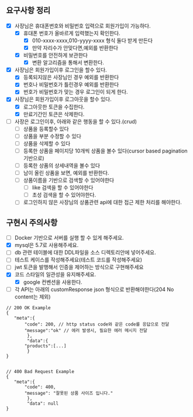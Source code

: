 ## 요구사항 정리

- [x] 사장님은 휴대폰번호와 비밀번호 입력으로 회원가입이 가능하다.
    - [x] 휴대폰 번호가 올바르게 입력했는지 확인한다.
        -[x] 010-xxxx-xxxx,010-yyyy-xxxx 형식 둘다 받게 만든다
        -[x] 만약 자리수가 안맞다면,예외를 반환한다
    -[x] 비밀번호를 안전하게 보관한다
        -[x] 변환 알고리즘을 통해서 변환한다.
-[x] 사장님은 회원가입이후 로그인을 할수 있다.
    -[x] 등록되지않은 사장님인 경우 예외를 반환한다
    -[x] 번호나 비밀번호가 틀린경우 예외를 반환한다
    -[x] 번호가 비밀번호가 맞는 경우 로그인이 되게 한다.
- [x] 사장님은 회원가입이후 로그아웃을 할수 있다.
    -[x] 로그아웃한 토큰을 수집한다.
    -[x] 만료기간인 토큰은 삭제한다.

-[ ] 사장은 로그인이후, 아래와 같은 행동을 할 수 있다.(crud)
    -[ ] 상품을 등록할수 있다
    -[ ] 상품을 부분 수정할 수 있다
    - [ ] 상품을 삭제할 수 있다
    - [ ] 등록한 상품을 페이지당 10개씩 상품을 볼수 있다(cursor based pagination 기반으로)
    -[ ] 등록한 상품의 상세내역을 볼수 있다
    -[ ] 남이 올린 상품을 보면, 예외를 반환한다.
    -[ ] 상품이름을 기반으로 검색할 수 있어야한다
        -[ ] like 검색을 할 수 있어야한다
        -[ ] 초성 검색을 할 수 있어야한다.
    -[ ] 로그인하지 않은 사장님의 상품관련 api에 대한 접근 제한 처리를 해야한다.

## 구현시 주의사항

-[ ] Docker 기반으로 서버를 실행 할 수 있게 해주세요.
-[x] mysql은 5.7로 사용해주세요.
-[ ] db 관련 테이블에 대한 DDL파일을 소스 디렉토리안에 넣어주세요.
-[ ] 테스트 케이스를 작성해주세요(테스트 코드를 작성해주세요)
-[ ] jwt 토큰을 발행해서 인증을 제어하는 방식으로 구현해주세요
-[x] 코드 스타일의 일관성을 유지해주세요.
    -[x] google 컨벤션을 사용한다.
- [ ] 각 API는 아래의 customResponse json 형식으로 반환해야한다(204 No content는 제외)

```dbn-psql
// 200 OK Example 
{
   "meta":{
       "code": 200, // http status code와 같은 code를 응답으로 전달 
       "message":"ok" // 에러 발생시, 필요한 에러 메시지 전달 
		}, 
		"data":{
       "products":[...]
		}
}


// 400 Bad Request Example 
{
   "meta":{
       "code": 400,
       "message": "잘못된 상품 사이즈 입니다."
		},
		"data": null 
}

```